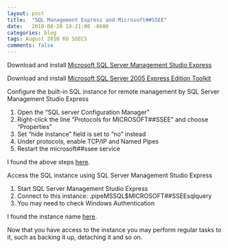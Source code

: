 ```yaml
---
layout: post
title:  "SQL Management Express and Microsoft##SSEE"
date:   2010-08-20 19:21:00 -0600
categories: blog
tags: August 2010 KU SOECS
comments: false
---
```

Download and install [Microsoft SQL Server Management Studio Express](http://www.microsoft.com/downloads/en/results.aspx?freetext=Microsoft+SQL+Server+Management+Studio+Express&displaylang=en&stype=s_basic)

Download and install [Microsoft SQL Server 2005 Express Edition Toolkit](http://www.microsoft.com/downloads/en/results.aspx?freetext=Microsoft+SQL+Server+2005+Express+Edition+Toolkit&displaylang=en&stype=s_basic)

Configure the built-in SQL instance for remote management by SQL Server Management Studio Express

1. Open the “SQL server Configuration Manager”
2. Right-click the line “Protocols for MICROSOFT##SSEE” and choose “Properties”
3. Set “hide instance” field is set to “no” instead
4. Under protocols, enable TCP/IP and Named Pipes
5. Restart the microsoft##ssee service

I found the above steps [here](http://channel9.msdn.com/forums/TechOff/255490-How-to-connect-MICROSOFTSSEE/).

Access the SQL instance using SQL Server Management Studio Express

1. Start SQL Server Management Studio Express
2. Connect to this instance: \.pipeMSSQL$MICROSOFT##SSEEsqlquery
3. You may need to check Windows Authentication

I found the instance name [here](http://channel9.msdn.com/forums/TechOff/255490-How-to-connect-MICROSOFTSSEE/?CommentID=463066).

Now that you have access to the instance you may perform regular tasks to it, such as backing it up, detaching it and so on.
